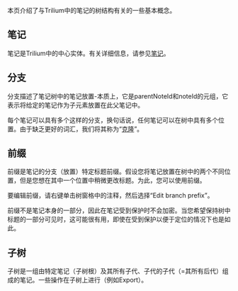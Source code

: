 本页介绍了与Trilium中的笔记的树结构有关的一些基本概念。

笔记
--

笔记是Trilium中的中心实体。有关详细信息，请参见[笔记](./笔记.md)。

分支
--

分支描述了笔记树中的笔记放置-本质上，它是parentNoteId和noteId的元组，它表示将给定的笔记作为子元素放置在此父笔记中。

每个笔记可以具有多个这样的分支，换句话说，任何笔记可以在树中具有多个位置。由于缺乏更好的词汇，我们将其称为“[克隆](./克隆笔记.md)”。

前缀
--

前缀是笔记的分支（放置）特定标题前缀。假设您将笔记放置在树中的两个不同位置，但是您想在其中一个位置中稍微更改标题。为此，您可以使用前缀。

要编辑前缀，请右键单击树窗格中的注释，然后选择“Edit branch prefix”。

前缀不是笔记本身的一部分，因此在笔记受到保护时不会加密。当您希望保持树中标题的一部分可见时，这可能很有用，即使在受到保护以便于定位的情况下也是如此。

**子树**
------

子树是一组由特定笔记（子树根）及其所有子代、子代的子代（=其所有后代）组成的笔记。一些操作在子树上进行（例如Export）。